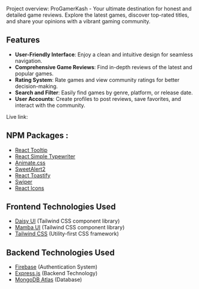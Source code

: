 Project overview:
ProGamerKash - Your ultimate destination for honest and detailed game reviews. Explore the latest games, discover top-rated titles, and share your opinions with a vibrant gaming community.

## Features
- **User-Friendly Interface**: Enjoy a clean and intuitive design for seamless navigation.  
- **Comprehensive Game Reviews**: Find in-depth reviews of the latest and popular games.  
- **Rating System**: Rate games and view community ratings for better decision-making.  
- **Search and Filter**: Easily find games by genre, platform, or release date.  
- **User Accounts**: Create profiles to post reviews, save favorites, and interact with the community. 

Live link: 

<h2>NPM Packages :</h2>
<ul>    
        <li><a href="https://react-tooltip.com/" target="_blank">React Tooltip</a></li>
        <li><a href="https://www.npmjs.com/package/react-simple-typewriter" target="_blank">React Simple Typewriter</a></li>
        <li><a href="https://animate.style/" target="_blank">Animate.css</a></li>
        <li><a href="https://sweetalert2.github.io/" target="_blank">SweetAlert2</a></li>
        <li><a href="https://fkhadra.github.io/react-toastify/" target="_blank">React Toastify</a></li>
        <li><a href="https://swiperjs.com/" target="_blank">Swiper</a></li>
        <li><a href="https://react-icons.github.io/react-icons/" target="_blank">React Icons</a></li>
</ul>

<h2>Frontend Technologies Used</h2>
    <ul>
        <li><a href="https://daisyui.com/" target="_blank">Daisy UI</a> (Tailwind CSS component library)</li>
        <li><a href="https://mamba-ui.dev/" target="_blank">Mamba UI</a> (Tailwind CSS component library)</li>
        <li><a href="https://tailwindcss.com/" target="_blank">Tailwind CSS</a> (Utility-first CSS framework)</li>
    </ul>

<h2> Backend Technologies Used </h2>
<ul>
        <li><a href="https://firebase.google.com/" target="_blank">Firebase</a> (Authentication System)</li>
        <li><a href="https://expressjs.com/" target="_blank">Express.js</a> (Backend Technology)</li>
        <li><a href="https://www.mongodb.com/atlas" target="_blank">MongoDB Atlas</a> (Database)</li>
</ul>